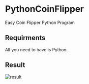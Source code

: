 # PythonCoinFlipper
Easy Coin Flipper Python Program

## Requirments 
  All you need to have is Python.
  
## Result
![result](https://i.imgur.com/UG9Wq16.png)
  
